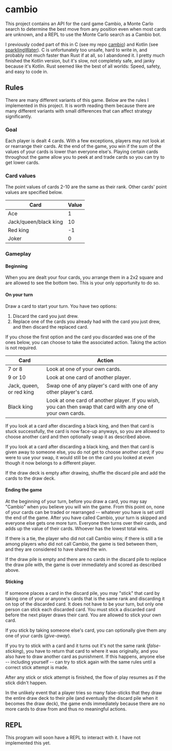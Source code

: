 # cambio

This project contains an API for the card game Cambio, a Monte Carlo search to determine the best move from any position even when most cards are unknown, and a REPL to use the Monte Carlo search as a Cambio bot.

I previously coded part of this in C (see my repo [cambio](https://github.com/weijuwang/cambio)) and Kotlin (see [sparklingWater](https://github.com/weijuwang/sparklingWater)). C is unfortunately too unsafe, hard to write in, and probably not much faster than Rust if at all, so I abandoned it. I pretty much finished the Kotlin version, but it's slow, not completely safe, and janky because it's Kotlin. Rust seemed like the best of all worlds: Speed, safety, and easy to code in.

## Rules

There are many different variants of this game. Below are the rules I implemented in this project. It is worth reading them because there are many different variants with small differences that can affect strategy significantly.

### Goal

Each player is dealt 4 cards. With a few exceptions, players may not look at or rearrange their cards. At the end of the game, you win if the sum of the values of your cards is lower than everyone else's. Playing certain cards throughout the game allow you to peek at and trade cards so you can try to get lower cards.

### Card values
The point values of cards 2-10 are the same as their rank. Other cards' point values are specified below.

| Card                  | Value |
|-----------------------|-------|
| Ace                   | 1     |
| Jack/queen/black king | 10    |
| Red king              | -1    |
| Joker                 | 0     |

### Gameplay

#### Beginning
When you are dealt your four cards, you arrange them in a 2x2 square and are allowed to see the bottom two. This is your only opportunity to do so.

#### On your turn
Draw a card to start your turn. You have two options:
1) Discard the card you just drew.
2) Replace one of the cards you already had with the card you just drew, and then discard the replaced card.

If you chose the first option and the card you discarded was one of the ones below, you can choose to take the associated action. Taking the action is not required.

| Card                     | Action                                                                                                       |
|--------------------------|--------------------------------------------------------------------------------------------------------------|
| 7 or 8                   | Look at one of your own cards.                                                                               |
| 9 or 10                  | Look at one card of another player.                                                                          |
| Jack, queen, or red king | Swap one of any player's card with one of any other player's card.                                           |
| Black king               | Look at one card of another player. If you wish, you can then swap that card with any one of your own cards. |

If you look at a card after discarding a black king, and then that card is stuck successfully, the card is now face-up anyways, so you are allowed to choose another card and then optionally swap it as described above.

If you look at a card after discarding a black king, and then that card is given away to someone else, you do not get to choose another card; if you were to use your swap, it would still be on the card you looked at even though it now belongs to a different player.

If the draw deck is empty after drawing, shuffle the discard pile and add the cards to the draw deck.

#### Ending the game
At the beginning of your turn, before you draw a card, you may say "Cambio" when you believe you will win the game. From this point on, none of your cards can be traded or rearranged -- whatever you have is set until the end of the game. After you have called Cambio, your turn is skipped and everyone else gets one more turn. Everyone then turns over their cards, and adds up the value of their cards. Whoever has the lowest total wins.

If there is a tie, the player who did not call Cambio wins; if there is still a tie among players who did not call Cambio, the game is tied between them, and they are considered to have shared the win.

If the draw pile is empty and there are no cards in the discard pile to replace the draw pile with, the game is over immediately and scored as described above.

#### Sticking
If someone places a card in the discard pile, you may "stick" that card by taking one of your or anyone's cards that is the same rank and discarding it on top of the discarded card. It does not have to be your turn, but only one person can stick each discarded card. You must stick a discarded card before the next player draws their card. You are allowed to stick your own card.

If you stick by taking someone else's card, you can optionally give them any one of your cards (*give-away*).

If you try to stick with a card and it turns out it's not the same rank (*false-sticking*), you have to return that card to where it was originally, and you also have to draw another card as punishment. If this happens, anyone else -- including yourself -- can try to stick again with the same rules until a correct stick attempt is made.

After any stick or stick attempt is finished, the flow of play resumes as if the stick didn't happen.

In the unlikely event that a player tries so many false-sticks that they draw the entire draw deck to their pile (and eventually the discard pile when it becomes the draw deck), the game ends immediately because there are no more cards to draw from and thus no meaningful actions.

## REPL
This program will soon have a REPL to interact with it. I have not implemented this yet.
